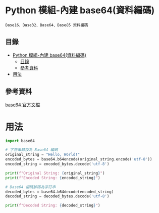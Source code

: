 # Python 模組-內建 base64(資料編碼)

```
Base16、Base32、Base64、Base85 資料編碼
```

## 目錄

- [Python 模組-內建 base64(資料編碼)](#python-模組-內建-base64資料編碼)
  - [目錄](#目錄)
  - [參考資料](#參考資料)
- [用法](#用法)

## 參考資料

[base64 官方文檔](https://docs.python.org/zh-tw/3/library/base64.html)

# 用法

```Python
import base64

# 字符串轉換為 Base64 編碼
original_string = "Hello, World!"
encoded_bytes = base64.b64encode(original_string.encode('utf-8'))
encoded_string = encoded_bytes.decode('utf-8')

print(f"Original String: {original_string}")
print(f"Encoded String: {encoded_string}")

# Base64 編碼解碼為字符串
decoded_bytes = base64.b64decode(encoded_string)
decoded_string = decoded_bytes.decode('utf-8')

print(f"Decoded String: {decoded_string}")
```
